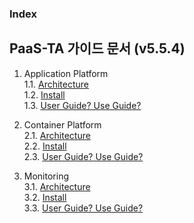### Index

## PaaS-TA 가이드 문서 (v5.5.4)
1. Application Platform  
  1.1. [Architecture](#1.1)  
  1.2. [Install](#1.1)  
  1.3. [User Guide? Use Guide?](#1.1)  

2. Container Platform  
  2.1. [Architecture](#1)  
  2.2. [Install](#1.1)  
  2.3. [User Guide? Use Guide?](#1.1)  
  
3. Monitoring  
  3.1. [Architecture](#1.1)  
  3.2. [Install](#1.1)  
  3.3. [User Guide? Use Guide?](#1.1)  

